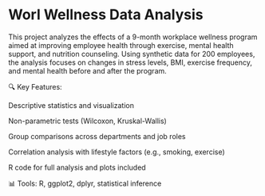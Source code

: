 # Worl Wellness Data Analysis  
This project analyzes the effects of a 9-month workplace wellness program aimed at improving employee health through exercise, mental health support, and nutrition counseling. Using synthetic data for 200 employees, the analysis focuses on changes in stress levels, BMI, exercise frequency, and mental health before and after the program.

🔍 Key Features:

Descriptive statistics and visualization

Non-parametric tests (Wilcoxon, Kruskal-Wallis)

Group comparisons across departments and job roles

Correlation analysis with lifestyle factors (e.g., smoking, exercise)

R code for full analysis and plots included

📊 Tools: R, ggplot2, dplyr, statistical inference
